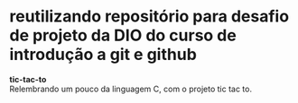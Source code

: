 # reutilizando repositório para desafio de projeto da DIO do curso de introdução a git e github

**tic-tac-to**<br>
Relembrando um pouco da linguagem C, com o projeto tic tac to.
